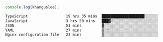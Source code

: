 ```js
console.log(khanguslee);
```

<!--START_SECTION:waka-->

```txt
TypeScript                 19 hrs 35 mins  ███████████████████░░░░░░   76.47 %
JavaScript                 3 hrs 50 mins   ███▓░░░░░░░░░░░░░░░░░░░░░   14.99 %
JSON                       51 mins         ▓░░░░░░░░░░░░░░░░░░░░░░░░   03.33 %
YAML                       27 mins         ▒░░░░░░░░░░░░░░░░░░░░░░░░   01.82 %
Nginx configuration file   23 mins         ▒░░░░░░░░░░░░░░░░░░░░░░░░   01.53 %
```

<!--END_SECTION:waka-->

<!--
**khanguslee/khanguslee** is a ✨ _special_ ✨ repository because its `README.md` (this file) appears on your GitHub profile.

Here are some ideas to get you started:

- 🔭 I’m currently working on ...
- 🌱 I’m currently learning ...
- 👯 I’m looking to collaborate on ...
- 🤔 I’m looking for help with ...
- 💬 Ask me about ...
- 📫 How to reach me: ...
- 😄 Pronouns: ...
- ⚡ Fun fact: ...
-->
